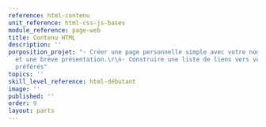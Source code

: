 ```yaml
---
reference: html-contenu
unit_reference: html-css-js-bases
module_reference: page-web
title: Contenu HTML
description: ''
porposition_projet: "- Créer une page personnelle simple avec votre nom, une photo
  et une brève présentation.\r\n- Construire une liste de liens vers vos sites web
  préférés"
topics: ''
skill_level_reference: html-débutant
image: ''
published: ''
order: 9
layout: parts
---
```

